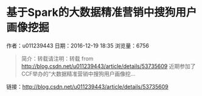 # 基于Spark的大数据精准营销中搜狗用户画像挖掘
作者：u011239443
日期：2016-12-19 18:35
浏览量：6756
> 简介：转载请注明：转载 from  http://blog.csdn.net/u011239443/article/details/53735609 
近期参加了CCF举办的“大数据精准营销中搜狗用户画像挖...

 链接：http://blog.csdn.net/u011239443/article/details/53735609
